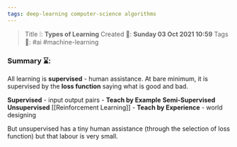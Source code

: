 ```yaml
---
tags: deep-learning computer-science algorithms
---
```

> Title ❕: **Types of Learning**
> Created 📅: **Sunday 03 Oct 2021 10:59**
  Tags 📎: #ai #machine-learning 

### Summary ⌛:
All learning is **supervised** - human assistance.
At bare minimum, it is supervised by the **loss function** saying what is good and bad. 

**Supervised** - input output pairs - **Teach by Example**
**Semi-Supervised**
**Unsupervised** 
[[Reinforcement Learning]] - **Teach by Experience** - world designing

But unsupervised has a tiny human assistance (through the selection of loss function) but that labour is very small. 
